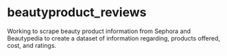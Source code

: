 # beautyproduct_reviews

Working to scrape beauty product information from Sephora and Beautypedia to create a dataset of information regarding, products offered, cost, and ratings. 
